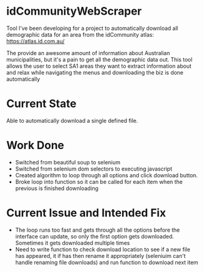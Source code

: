 # idCommunityWebScraper
Tool I've been developing for a project to automatically download all demographic data for an area from the idCommunity atlas: https://atlas.id.com.au/

The provide an awesome amount of information about Australian municipalities, but it's a pain to get all the demographic data out. This tool allows the user to select SA1 areas they want to extract information about and relax while navigating the menus and downloading the biz is done automatically

# Current State
Able to automatically download a single defined file.

# Work Done
- Switched from beautiful soup to selenium
- Switched from selenium dom selectors to executing javascript
- Created algorithm to loop through all options and click download button.
- Broke loop into function so it can be called for each item when the previous is finished downloading

# Current Issue and Intended Fix
- The loop runs too fast and gets through all the options before the interface can update, so only the first option gets downloaded. Sometimes it gets downloaded multiple times
- Need to write function to check download location to see if a new file has appeared, it if has then rename it appropriately (seleniuim can't handle renaming file downloads) and run function to download next item
